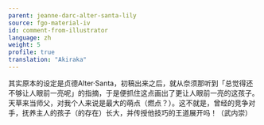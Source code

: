 ```yaml
---
parent: jeanne-darc-alter-santa-lily
source: fgo-material-iv
id: comment-from-illustrator
language: zh
weight: 5
profile: true
translation: "Akiraka"
---
```


其实原本的设定是贞德Alter·Santa，初稿出来之后，就从奈须那听到「总觉得还不够让人眼前一亮呢」的指摘，于是便抓住这点画出了更让人眼前一亮的这孩子。
天草来当师父，对我个人来说是最大的萌点（燃点？）。这不就是，曾经的竞争对手，抚养主人的孩子（的存在）长大，并传授他技巧的王道展开吗！（武内崇）
